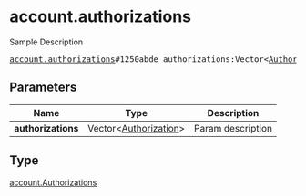# account.authorizations

Sample Description

<pre>
<a href="../constructor/account.authorizations.md">account.authorizations</a>#1250abde authorizations:Vector&lt;<a href="../type/Authorization.md">Authorization</a>&gt; = <a href="../type/account.Authorizations.md">account.Authorizations</a>;</pre>
## Parameters

| Name | Type | Description |
|------|:----:|-------------|
| **authorizations** | Vector&lt;<a href="../type/Authorization.md">Authorization</a>&gt; | Param description |

## Type

<a href="../type/account.Authorizations.md">account.Authorizations</a>
